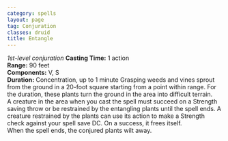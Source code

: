 ```yaml
---
category: spells
layout: page
tag: Conjuration
classes: druid
title: Entangle
---
```


_1st-level conjuration_ **Casting Time:** 1 action    
**Range:** 90 feet    
**Components:** V, S    
**Duration:** Concentration, up to 1 minute Grasping weeds and vines sprout from the ground in a 20-foot square starting from a point within range. For the duration, these plants turn the ground in the area into difficult terrain.    
A creature in the area when you cast the spell must succeed on a Strength saving throw or be restrained by the entangling plants until the spell ends. A creature restrained by the plants can use its action to make a Strength check against your spell save DC. On a success, it frees itself.    
When the spell ends, the conjured plants wilt away. 